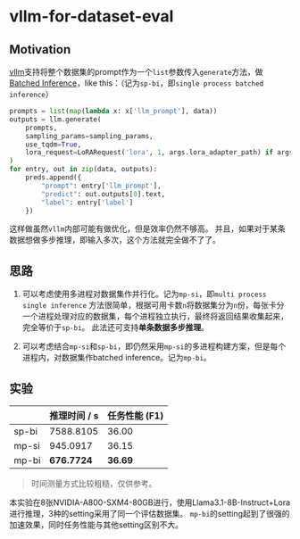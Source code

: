 # vllm-for-dataset-eval

## Motivation
[vllm](https://github.com/vllm-project/vllm)支持将整个数据集的prompt作为一个`list`参数传入`generate`方法，做[Batched Inference](https://docs.vllm.ai/en/stable/getting_started/quickstart.html#offline-batched-inference)，like this：（记为`sp-bi`，即`single process batched inference`）
```python
prompts = list(map(lambda x: x['llm_prompt'], data))
outputs = llm.generate(
    prompts, 
    sampling_params=sampling_params, 
    use_tqdm=True, 
    lora_request=LoRARequest('lora', 1, args.lora_adapter_path) if args.lora_adapter_path else None
)
for entry, out in zip(data, outputs):
    preds.append({
        "prompt": entry['llm_prompt'], 
        "predict": out.outputs[0].text,
        "label": entry['label']
    })
```
这样做虽然`vllm`内部可能有做优化，但是效率仍然不够高。
并且，如果对于某条数据想做多步推理，即输入多次，这个方法就完全做不了了。

## 思路

1. 可以考虑使用多进程对数据集作并行化。记为`mp-si`，即`multi process single inference`
    方法很简单，根据可用卡数`n`将数据集分为`n`份，每张卡分一个进程处理对应的数据集，每个进程独立执行，最终将返回结果收集起来，完全等价于`sp-bi`。
    此法还可支持**单条数据多步推理**。

2. 可以考虑结合`mp-si`和`sp-bi`，即仍然采用`mp-si`的多进程构建方案，但是每个进程内，对数据集作batched inference。记为`mp-bi`。


## 实验

|       | 推理时间 / s    | 任务性能 (F1)  |
|-------|----------------|-----------|
| sp-bi | 7588.8105     | 36.00     |
| mp-si | 945.0917      | 36.15     |
| mp-bi | **676.7724** | **36.69** |

> 时间测量方式比较粗糙，仅供参考。

本实验在8张NVIDIA-A800-SXM4-80GB进行，使用Llama3.1-8B-Instruct+Lora进行推理，3种的setting采用了同一个评估数据集。
`mp-bi`的setting起到了很强的加速效果，同时任务性能与其他setting区别不大。
